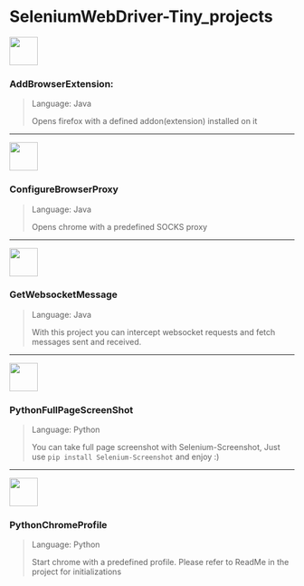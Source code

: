 # SeleniumWebDriver-Tiny_projects


<img src="https://icons.iconarchive.com/icons/untergunter/leaf-mimes/512/opera-extension-icon.png" width="50" height="50"/> 

### AddBrowserExtension: 
> Language: Java
> 
> Opens firefox with a defined addon(extension) installed on it
------------------------

<img src="https://image.flaticon.com/icons/png/512/189/189597.png" width="50" height="50"/> 

### ConfigureBrowserProxy
> Language: Java
> 
> Opens chrome with a predefined SOCKS proxy
------------------------

<img src="https://play-lh.googleusercontent.com/CxmsLct-ExxgB8p-qyV5897AtVUL9UqKS1IQJ8AF88AMzXSQ1RMIVwtvuQfnwyxE3bIh" width="50" height="50"/> 

### GetWebsocketMessage
> Language: Java
> 
> With this project you can intercept websocket requests and fetch messages sent and received.
------------------------

<img src="https://encrypted-tbn0.gstatic.com/images?q=tbn:ANd9GcRejm-Y2lrGpUicfBEDHQwNp5mETlI7Yhwesg&usqp=CAU" width="50" height="50"/> 

### PythonFullPageScreenShot
> Language: Python
> 
> You can take full page screenshot with Selenium-Screenshot, Just use `pip install Selenium-Screenshot` and enjoy :)
------------------------


<img src="https://chromeunboxed.com/wp-content/uploads/2017/08/IDR_LOGIN_DEFAULT_USER_38@2x.png" width="50" height="50"/>


### PythonChromeProfile
> Language: Python
> 
> Start chrome with a predefined profile. Please refer to ReadMe in the project for initializations

